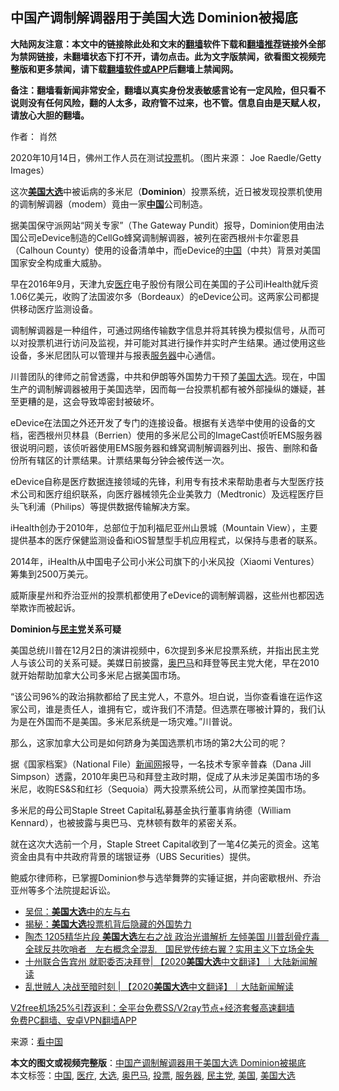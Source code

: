  <h2>中国产调制解调器用于美国大选 Dominion被揭底</h2> <p class="notice"><b>大陆网友注意：本文中的链接除此处和文末的<a href="https://github.com/bannedbook/fanqiang" >翻墙</a>软件下载和<a href="https://github.com/killgcd/justmysocks/blob/master/README.md">翻墙推荐</a>链接外全部为禁网链接，未翻墙状态下打不开，请勿点击。此为文字版禁闻，欲看图文视频完整版和更多禁闻，请下载<a href="https://github.com/bannedbook/fanqiang">翻墙软件或APP</a>后翻墙上禁闻网。</p><p>备注：翻墙看新闻非常安全，翻墙以真实身份发表敏感言论有一定风险，但只看不说则没有任何风险，翻的人太多，政府管不过来，也不管。信息自由是天赋人权，请放心大胆的翻墙。</b></p>  <div class="entry"> <p>作者： 肖然</p> <p id="conimg">2020年10月14日，佛州工作人员在测试<a href="https://www.bannedbook.org/bnews/tag/%E6%8A%95%E7%A5%A8/" class="st_tag internal_tag" rel="tag" title="标签 投票 下的日志">投票</a>机。（图片来源： Joe Raedle/Getty Images）</p> <p>这次<strong><a href="https://www.bannedbook.org/bnews/tag/%e7%be%8e%e5%9b%bd/" class="st_tag internal_tag" rel="tag" title="标签 美国 下的日志">美国</a><a href="https://www.bannedbook.org/bnews/tag/%e5%a4%a7%e9%80%89/" class="st_tag internal_tag" rel="tag" title="标签 大选 下的日志">大选</a></strong>中被诟病的多米尼（<strong>Dominion</strong>）投票系统，近日被发现投票机使用的调制解调器（modem）竟由一家<strong><span class='wp_keywordlink_affiliate'><a href="https://www.bannedbook.org/" title="中国" target="_blank">中国</a></span></strong>公司制造。</p> <p>据美国保守派网站“网关专家”（The Gateway Pundit）报导，Dominion使用由法国公司eDevice制造的CellGo蜂窝调制解调器，被列在密西根州卡尔霍恩县（Calhoun County）使用的设备清单中，而eDevice的<a href="https://www.bannedbook.org/bnews/tag/%E4%B8%AD%E5%9B%BD/" class="st_tag internal_tag" rel="tag" title="标签 中国 下的日志">中国</a>（中共）背景对美国国家安全构成重大威胁。</p> <p>早在2016年9月，天津九安<a href="https://www.bannedbook.org/bnews/tag/%E5%8C%BB%E7%96%97/" class="st_tag internal_tag" rel="tag" title="标签 医疗 下的日志">医疗</a>电子股份有限公司在美国的子公司iHealth就斥资1.06亿美元，收购了法国波尔多（Bordeaux）的eDevice公司。这两家公司都提供移动医疗监测设备。</p>  <p>调制解调器是一种组件，可通过网络传输数字信息并将其转换为模拟信号，从而可以对投票机进行访问及监视，并可能对其进行操作并实时产生结果。通过使用这些设备，多米尼团队可以管理并与报表<a href="https://www.bannedbook.org/bnews/tag/%E6%9C%8D%E5%8A%A1%E5%99%A8/" class="st_tag internal_tag" rel="tag" title="标签 服务器 下的日志">服务器</a>中心通信。</p> <p>川普团队的律师之前曾透露，中共和伊朗等外国势力干预了<a href="https://www.bannedbook.org/bnews/tag/%e7%be%8e%e5%9b%bd%e5%a4%a7%e9%80%89/" class="st_tag internal_tag" rel="tag" title="标签 美国大选 下的日志">美国大选</a>。现在，中国生产的调制解调器被用于美国选举，因而每一台投票机都有被外部操纵的嫌疑，甚至更糟的是，这会导致埠密封被破坏。</p> <p>eDevice在法国之外还开发了专门的连接设备。根据有关选举中使用的设备的文档，密西根州贝林县（Berrien）使用的多米尼公司的ImageCast侦听EMS服务器很说明问题，该侦听器使用EMS服务器和蜂窝调制解调器列出、报告、删除和备份所有辖区的计票结果。计票结果每分钟会被传送一次。</p> <p>eDevice自称是医疗数据连接领域的先锋，利用专有技术来帮助患者与大型医疗技术公司和医疗组织联系，向医疗器械领先企业美敦力（Medtronic）及远程医疗巨头飞利浦（Philips）等提供数据传输解决方案。</p> <p>iHealth创办于2010年，总部位于加利福尼亚州山景城（Mountain View），主要提供基本的医疗保健监测设备和iOS智慧型手机应用程式，以保持与患者的联系。</p>  <p>2014年，iHealth从中国电子公司小米公司旗下的小米风投（Xiaomi Ventures）筹集到2500万美元。</p> <p>威斯康星州和乔治亚州的投票机都使用了eDevice的调制解调器，这些州也都因选举欺诈而被起诉。</p> <p><strong>Dominion与<a href="https://www.bannedbook.org/bnews/tag/%e6%b0%91%e4%b8%bb%e5%85%9a/" class="st_tag internal_tag" rel="tag" title="标签 民主党 下的日志">民主党</a>关系可疑</strong></p> <p>美国总统川普在12月2日的演讲视频中，6次提到多米尼投票系统，并指出民主党人与该公司的关系可疑。美媒日前披露，<a href="https://www.bannedbook.org/bnews/tag/%e5%a5%a5%e5%b7%b4%e9%a9%ac/" class="st_tag internal_tag" rel="tag" title="标签 奥巴马 下的日志">奥巴马</a>和拜登等民主党大佬，早在2010就开始帮助加拿大公司多米尼占据美国市场。</p> <p>“该公司96%的政治捐款都给了民主党人，不意外。坦白说，当你查看谁在运作这家公司，谁是责任人，谁拥有它，或许我们不清楚。但选票在哪被计算的，我们认为是在外国而不是美国。多米尼系统是一场灾难。”川普说。</p>  <p>那么，这家加拿大公司是如何跻身为美国选票机市场的第2大公司的呢？</p> <p>据《国家档案》（National File）<span class='wp_keywordlink_affiliate'><a href="https://www.bannedbook.org/" title="新闻网">新闻网</a></span>报导，一名技术专家辛普森（Dana Jill Simpson）透露，2010年奥巴马和拜登主政时期，促成了从未涉足美国市场的多米尼，收购ES&amp;S和红衫（Sequoia）两大投票系统公司，从而掌控美国市场。</p> <p>多米尼的母公司Staple Street Capital私募基金执行董事肯纳德（William Kennard），也被披露与奥巴马、克林顿有数年的紧密关系。</p> <p>就在这次大选前一个月，Staple Street Capital收到了一笔4亿美元的资金。这笔资金由具有中共政府背景的瑞银证券（UBS Securities）提供。</p> <p>鲍威尔律师称，已掌握Dominion参与选举舞弊的实锤证据，并向密歇根州、乔治亚州等多个法院提起诉讼。</p>  <ul class='op-related-articles' title='相关阅读'> <li><a href='https://www.bannedbook.org/bnews/comments/20201210/1445199.html' target='_blank'>吴侃：<b>美国大选</b>中的左与右</a></li> <li><a href='https://www.bannedbook.org/bnews/cbnews/20201210/1445173.html' target='_blank'>揭秘：<b>美国大选</b>投票机背后隐藏的外国势力</a></li> <li><a href='https://www.bannedbook.org/bnews/cbnews/20201210/1445158.html' target='_blank'>陶杰 1205精华片段 <b>美国大选</b>左右之战 政治光谱解析  左倾美国 川普刮骨疗毒　全球反共吹哨者　左右概念全混乱　国民党传统右翼？实用主义下立场全失</a></li> <li><a href='https://www.bannedbook.org/bnews/bannedvideo/20201210/1445052.html' target='_blank'>十州联合告宾州 就职委否决拜登| 【2020<b>美国大选</b>中文翻译】｜大陆新闻解读</a></li> <li><a href='https://www.bannedbook.org/bnews/bannedvideo/20201210/1445051.html' target='_blank'>乱世贼人 决战至暗时刻 | 【2020<b>美国大选</b>中文翻译】｜大陆新闻解读</a></li> </ul> <p class="texttj"> <a href="https://github.com/bannedbook/fanqiang/wiki/V2ray%E6%9C%BA%E5%9C%BA" target="_blank">V2free机场25%引荐返利：全平台免费SS/V2ray节点+经济套餐高速翻墙</a><br/> <a href="https://github.com/bannedbook/fanqiang/wiki/%E7%A6%81%E9%97%BB%E7%BD%91%E5%AE%89%E5%8D%93%E7%BF%BB%E5%A2%99%E6%96%B0%E9%97%BBAPP" target="_blank">免费PC翻墙、安卓VPN翻墙APP</a></p><p> 来源：<span class='wp_keywordlink_affiliate'><a href="https://www.secretchina.com/" title="看中国" target="_blank">看中国</a></span> </p><a name='sharetosocial'></a>       <div><b>本文的图文或视频完整版</b>：<a href='https://www.bannedbook.org/bnews/comments/20201210/1445200.html'>中国产调制解调器用于美国大选 Dominion被揭底</a></div>  </div><!--END ENTRY--> <div class="postfooter"> <div>本文标签：<a href="https://www.bannedbook.org/bnews/tag/%E4%B8%AD%E5%9B%BD/" rel="tag">中国</a>, <a href="https://www.bannedbook.org/bnews/tag/%E5%8C%BB%E7%96%97/" rel="tag">医疗</a>, <a href="https://www.bannedbook.org/bnews/tag/%e5%a4%a7%e9%80%89/" rel="tag">大选</a>, <a href="https://www.bannedbook.org/bnews/tag/%e5%a5%a5%e5%b7%b4%e9%a9%ac/" rel="tag">奥巴马</a>, <a href="https://www.bannedbook.org/bnews/tag/%E6%8A%95%E7%A5%A8/" rel="tag">投票</a>, <a href="https://www.bannedbook.org/bnews/tag/%E6%9C%8D%E5%8A%A1%E5%99%A8/" rel="tag">服务器</a>, <a href="https://www.bannedbook.org/bnews/tag/%e6%b0%91%e4%b8%bb%e5%85%9a/" rel="tag">民主党</a>, <a href="https://www.bannedbook.org/bnews/tag/%e7%be%8e%e5%9b%bd/" rel="tag">美国</a>, <a href="https://www.bannedbook.org/bnews/tag/%e7%be%8e%e5%9b%bd%e5%a4%a7%e9%80%89/" rel="tag">美国大选</a></div>  </div><!--END POSTFOOTER--> 